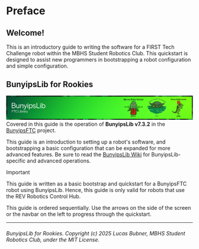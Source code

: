 # Preface

## Welcome!

This is an introductory guide to writing the software for a FIRST Tech Challenge robot within the MBHS Student Robotics Club.
This quickstart is designed to assist new programmers in bootstrapping a robot configuration and simple configuration.

## BunyipsLib for Rookies

[![](https://raw.githubusercontent.com/Murray-Bridge-Bunyips/.github/main/bunyipslib_banner.png)](https://git.bubner.me/bunyipslib)
Covered in this guide is the operation of **BunyipsLib v7.3.2** in the [BunyipsFTC](https://git.bubner.me/bunyipsftc) project.

This guide is an introduction to setting up a robot's software, and bootstrapping a basic configuration that can be expanded
for more advanced features. Be sure to read the [BunyipsLib Wiki](https://bunyipslib.wiki.bubner.me/) for BunyipsLib-specific and advanced operations.

> [!IMPORTANT]
> This guide is written as a basic bootstrap and quickstart for a BunyipsFTC robot using BunyipsLib. Hence, this guide is only valid for robots that use the REV Robotics Control Hub.

This guide is ordered sequentially. Use the arrows on the side of the screen or the navbar on the left to progress through the quickstart.

-----------
###### BunyipsLib for Rookies. Copyright (c) 2025 Lucas Bubner, MBHS Student Robotics Club, under the MIT License.
